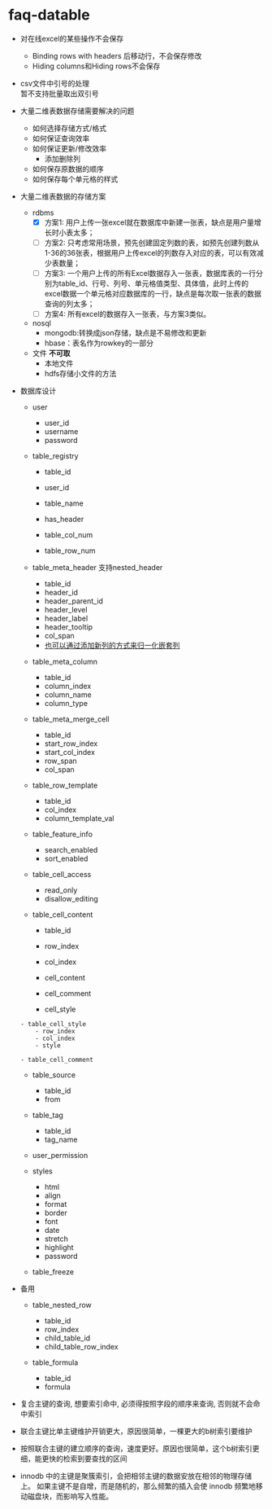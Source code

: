 # faq-datable

- 对在线excel的某些操作不会保存
     - Binding rows with headers 后移动行，不会保存修改
     - Hiding columns和Hiding rows不会保存
     

- csv文件中引号的处理  
暂不支持批量取出双引号  

- 大量二维表数据存储需要解决的问题
    - 如何选择存储方式/格式
    - 如何保证查询效率
    - 如何保证更新/修改效率
        - 添加删除列
    - 如何保存原数据的顺序
    - 如何保存每个单元格的样式    
    
- 大量二维表数据的存储方案
    - rdbms
        - [x] 方案1: 用户上传一张excel就在数据库中新建一张表，缺点是用户量增长时小表太多；  
        - [ ] 方案2: 只考虑常用场景，预先创建固定列数的表，如预先创建列数从1-36的36张表，根据用户上传excel的列数存入对应的表，可以有效减少表数量； 
        - [ ] 方案3: 一个用户上传的所有Excel数据存入一张表，数据库表的一行分别为table_id、行号、列号、单元格值类型、具体值，此时上传的excel数据一个单元格对应数据库的一行，缺点是每次取一张表的数据查询的列太多； 
        - [ ] 方案4: 所有excel的数据存入一张表，与方案3类似。  
    - nosql
        - mongodb:转换成json存储，缺点是不易修改和更新
        - hbase：表名作为rowkey的一部分
    - 文件 **不可取**
        - 本地文件
        - hdfs存储小文件的方法

- 数据库设计

    - user
        - user_id   
        - username
        - password
    
    - table_registry
        - table_id 
        - user_id
        - table_name
        - has_header
        
        - table_col_num
        - table_row_num
    
    - table_meta_header 支持nested_header
        - table_id
        - header_id
        - header_parent_id
        - header_level
        - header_label
        - header_tooltip
        - col_span
        - [也可以通过添加新列的方式来归一化嵌套列](https://stackoverflow.com/questions/40169711/mysql-db-table-structure-for-the-excel-table-having-multiple-sub-columns-under-s)　　
        
    - table_meta_column
        - table_id
        - column_index
        - column_name
        - column_type
    
    - table_meta_merge_cell
        - table_id
        - start_row_index
        - start_col_index
        - row_span
        - col_span

    - table_row_template
        - table_id
        - col_index
        - column_template_val
        
    - table_feature_info
        - search_enabled
        - sort_enabled
    
    - table_cell_access
        - read_only
        - disallow_editing
    
    - table_cell_content
        - table_id
        - row_index
        - col_index
        - cell_content  
        
        - cell_comment
        - cell_style
        
    ```
    - table_cell_style
        - row_index
        - col_index
        - style
    
    - table_cell_comment
    ```
    
    - table_source
        - table_id
        - from
    
    - table_tag
        - table_id
        - tag_name
    
    - user_permission

    - styles
        - html
        - align
        - format
        - border
        - font
        - date
        - stretch
        - highlight
        - password

        
    - table_freeze
        
- 备用
    - table_nested_row
        - table_id
        - row_index
        - child_table_id
        - child_table_row_index
    
    - table_formula
        - table_id
        - formula

- 复合主键的查询, 想要索引命中, 必须得按照字段的顺序来查询, 否则就不会命中索引
- 联合主键比单主键维护开销更大，原因很简单，一棵更大的b树索引要维护
- 按照联合主键的建立顺序的查询，速度更好。原因也很简单，这个b树索引更细，能更快的检索到要查找的区间
- innodb 中的主键是聚簇索引，会把相邻主键的数据安放在相邻的物理存储上。
  如果主键不是自增，而是随机的，那么频繁的插入会使 innodb 频繁地移动磁盘块，而影响写入性能。
  
  

